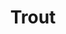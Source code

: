 ---
layout: item
title: Trout
item-id: 333
datatable: true
id: 333
name: "Trout"
monsters:
  - id: 2474
    name: "Catablepon"
    combat_level: 49
    wiki_url: "https://oldschool.runescape.wiki/w/Catablepon#Level_49"
    drops:
      - quantity: "1"
        rarity: 0.019801980198019802
    image: "https://oldschool.runescape.wiki/images/thumb/2/27/Catablepon.png/1200px-Catablepon.png?a482e"
  - id: 2475
    name: "Catablepon"
    combat_level: 64
    wiki_url: "https://oldschool.runescape.wiki/w/Catablepon#Level_64"
    drops:
      - quantity: "1"
        rarity: 0.019801980198019802
    image: "https://oldschool.runescape.wiki/images/thumb/2/27/Catablepon.png/1200px-Catablepon.png?a482e"
  - id: 2476
    name: "Catablepon"
    combat_level: 68
    wiki_url: "https://oldschool.runescape.wiki/w/Catablepon#Level_68"
    drops:
      - quantity: "1"
        rarity: 0.019801980198019802
    image: "https://oldschool.runescape.wiki/images/thumb/2/27/Catablepon.png/1200px-Catablepon.png?a482e"
---